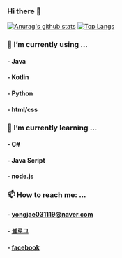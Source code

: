 ### Hi there 👋

 [![Anurag's github stats](https://github-readme-stats.vercel.app/api?username=YONGJAEEE)](https://github.com/anuraghazra/github-readme-stats)
 [![Top Langs](https://github-readme-stats.vercel.app/api/top-langs/?username=YONGJAEEE)](https://github.com/anuraghazra/github-readme-stats)

### 🔭 I’m currently using ...
####    - Java
####    - Kotlin
####    - Python
####    - html/css


### 🌱 I’m currently learning ...
####    - C#
####    - Java Script
####    - node.js

### 📫 How to reach me: ...
####    -  yongjae031119@naver.com
####    -  <a href = "https://yongjaee.tistory.com/">블로그</a>
####    -  <a href = "https://www.facebook.com/profile.php?id=100015581145201">facebook</a>
<!--
**YONGJAEEE/YONGJAEEE** is a ✨ _special_ ✨ repository because its `README.md` (this file) appears on your GitHub profile.

Here are some ideas to get you started:

- 🔭 I’m currently working on ...
- 🌱 I’m currently learning ...
- 👯 I’m looking to collaborate on ...
- 🤔 I’m looking for help with ...
- 💬 Ask me about ...
- 
- 😄 Pronouns: ...
- ⚡ Fun fact: ...
-->
